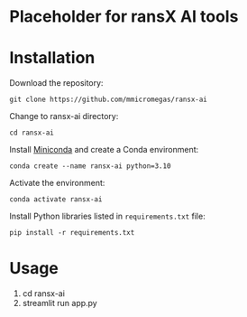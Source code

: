 # Placeholder for ransX AI tools

# Installation

Download the repository:

```
git clone https://github.com/mmicromegas/ransx-ai
```

Change to ransx-ai directory:

```
cd ransx-ai
```

Install [Miniconda](https://docs.conda.io/en/latest/miniconda.html) and create a Conda environment:

```
conda create --name ransx-ai python=3.10
```

Activate the environment:

```
conda activate ransx-ai
```

Install Python libraries listed in `requirements.txt` file:

```
pip install -r requirements.txt
```

# Usage

1. cd ransx-ai
2. streamlit run app.py
